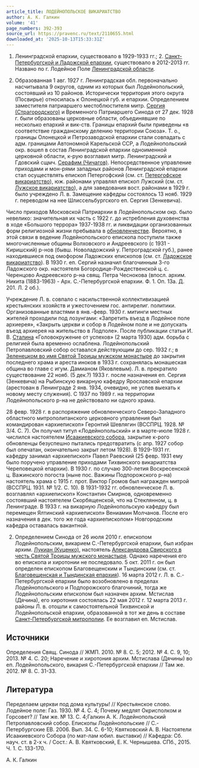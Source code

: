```yaml
---
article_title: ЛОДЕЙНОПОЛЬСКОЕ ВИКАРИАТСТВО
author: А. К. Галкин
volume: '41'
page_numbers: 392-393
source_url: https://pravenc.ru/text/2110655.html
downloaded_at: '2025-10-13T15:33:31Z'
---
```


1. Ленинградской епархии, существовало в 1929-1933 гг.; 2. [Санкт-Петербургской и Ладожской епархии](<https://pravenc.ru/text/Санкт-Петербургской и Ладожской епархии.html>), существовало в 2012-2013 гг. Названо по г. Лодейное Поле [Ленинградской области](<https://pravenc.ru/text/Ленинградской области.html>).

1. Образованная 1 авг. 1927 г. Ленинградская обл. первоначально насчитывала 9 округов, одним из которых был Лодейнопольский, состоявший из 10 районов. Исторически территория этого округа (Посвирье) относилась к Олонецкой губ. и епархии. Определением заместителя патриаршего местоблюстителя митр. [Сергия (Страгородского)](<https://pravenc.ru/text/Сергия (Страгородского).html>) и Временного Патриаршего Синода от 27 дек. 1928 г. были образованы церковные области, объединявшие по несколько епархий и вик-ств. Границы епархий были приведены «в соответствие гражданскому делению территории Союза». Т. о., границы Олонецкой и Петрозаводской епархии стали совпадать с адм. границами Автономной Карельской ССР, а Лодейнопольский окр. вошел в состав Ленинградской епархии одноименной церковной области, к-рую возглавил митр. Ленинградский и Гдовский сщмч. [Серафим (Чичагов)](<https://pravenc.ru/text/Серафим (Чичагов).html>). Непосредственное управление приходами и мон-рями западных районов Ленинградской епархии стал осуществлять епископ Петергофский (см. ст. [Петергофское викариатство](<https://pravenc.ru/text/Петергофское викариатство.html>)), юж. районами управлял епископ Лужский (см. ст. [Лужское викариатство](<https://pravenc.ru/text/Лужское викариатство.html>)), а для заведования вост. районами в 1929 г. было учреждено Л. в. Замещение кафедры состоялось 13 нояб. 1929 г. переводом на нее Шлиссельбургского еп. Сергия (Зенкевича).

Число приходов Московской Патриархии в Лодейнопольском окр. было невелико: значительная их часть с 1922 г. до истребления духовенства в ходе «Большого террора» 1937-1938 гг. и ликвидации организованных форм религиозной жизни пребывала в [обновленчестве](https://pravenc.ru/text/обновленчестве.html). Вероятно, в этой связи в ведение Лодейнопольского епископа поступили также многочисленные общины Волховского и Андреевского (с 1931 - Киришский) р-нов (бывш. Новоладожский у. Петроградской губ.), ранее находившиеся под омофором Ладожских епископов (см. ст. [Ладожское викариатство](<https://pravenc.ru/text/Ладожское викариатство.html>)). В 1930 г. еп. Сергий назначил благочинным 3-го Ладожского окр. настоятеля Богородице-Рождественской ц. с. Черенцово Андреевского р-на свящ. Петра Чеснокова (впосл. архим. Никита (1883-1963) - Арх. С.-Петербургской епархии. Ф. 1. Оп. 13а. Д. 201. Л. 2 об.).

Учреждение Л. в. совпало с насильственной коллективизацией крестьянских хозяйств и ужесточением гос. антирелиг. политики. Организованные властями в янв.-февр. 1930 г. митинги местных жителей проходили под лозунгами: «Запретить въезд в Лодейное поле архиерея», «Закрыть церкви и собор в Лодейном поле и не допускать въезд архиерея на жительство в Лодполе». После публикации статьи И. В. [Сталина](https://pravenc.ru/text/Сталина.html) «Головокружение от успехов» (2 марта 1930) адм. борьба с религией была временно ослаблена. Лодейнопольский Петропавловский собор оставался действующим до сер. 1932 г.; в [Зеленецком во имя Святой Троицы мужском монастыре](<https://pravenc.ru/text/Зеленецком во имя Святой Троицы мужском монастыре.html>) до закрытия последнего храма и ареста иноков в 1933 г. сохранялась монашеская община во главе с игум. Дамианом (Яковлевым). Л. в. прекратило существование 22 нояб. (5 дек.?) 1933 г. после назначения еп. Сергия (Зенкевича) на Рыбинскую викарную кафедру Ярославской епархии (арестован в Ленинграде 2 янв. 1934, очевидно, не успев выехать к новому месту служения). С 1937 по 1989 г. на территории Лодейнопольского р-на не действовало ни одного храма.

28 февр. 1928 г. в распоряжение обновленческого Северо-Западного областного митрополитанского церковного управления был командирован «архиепископ» Геронтий Шевлягин (ВССПРЦ. 1928. № 3/4. С. 7). Он получил титул «Лодейнопольский» и в марте-июле 1928 г. числился настоятелем [Исаакиевского собора](<https://pravenc.ru/text/Исаакиевского собора.html>), закрытие к-рого обновленцы безуспешно пытались предотвратить (с апр. 1927 собор был опечатан, окончательно закрыт летом 1928). В 1929-1931 гг. кафедру занимал «архиепископ» Павел Раевский (25 февр. 1931 ему было поручено управление приходами Тихвинского викариатства Череповецкой епархии). В 1930 г. по случаю 300-летия Воскресенской ц. Важинского погоста (ныне пос. Важины Подпорожского р-на) настоятель храма с 1915 г. прот. Виктор Громов был награжден митрой (ВССПРЦ. 1931. № 1/2. С. 10). В 1931-1932 гг. обновленческое Л. в. возглавлял «архиепископ» Константин Смирнов, одновременно состоявший настоятелем Скорбященской, что на Стеклянном, ц. в Ленинграде. В 1933 г. на викарную Лодейнопольскую кафедру был перемещен Ялтинский «архиепископ» Вениамин Молчанов. После его назначения в дек. того же года «архиепископом» Новгородским кафедра оставалась вакантной.

2. Определением Синода от 26 июля 2010 г. епископом Лодейнопольским, викарием С.-Петербургской епархии, был избран архим. [Лукиан (Куценко)](<https://pravenc.ru/text/Лукиан (Куценко).html>), настоятель [Александрова Свирского в честь Святой Троицы мужского монастыря](<https://pravenc.ru/text/Александрова Свирского в честь Святой Троицы мужского монастыря.html>). Однако наречения его во епископа и хиротонии не последовало. 5 окт. 2011 г. он был определен епископом Благовещенским и Тындинским (см. ст. [Благовещенская и Тындинская епархия](<https://pravenc.ru/text/Благовещенская и Тындинская епархия.html>)). 16 марта 2012 г. Л. в. С.-Петербургской епархии было возобновлено в пределах Лодейнопольского и Подпорожского благочиний, тогда же Лодейнопольским епископом был назначен архим. Мстислав (Дячина), его хиротония состоялась 22 мая 2012 г. 12 марта 2013 г. районы Л. в. отошли к самостоятельной Тихвинской и Лодейнопольской епархии, образованной в тот же день в составе [Санкт-Петербургской митрополии](<https://pravenc.ru/text/Санкт-Петербургской митрополии.html>). Ее возглавил еп. Мстислав.

## Источники

Определения Свящ. Синода // ЖМП. 2010. № 8. С. 5; 2012. № 4. С. 9, 10; 2013. № 4. С. 20; Наречение и хиротония архим. Мстислава (Дячины) во еп. Лодейнопольского, викария С.-Петербургской епархии // Там же. 2012. № 8. С. 31-33.

## Литература

Переделаем церкви под дома культуры! // Крестьянское слово. Лодейное поле: Газ. 1930. № 4. С. 4; Почему медлят Окрисполком и Горсовет? // Там же. № 13. С. 4;Галкин А. К. Лодейнопольский Петропавловский собор. Епископы Лодейнопольские // С.-Петербургские ЕВ. 2006. Вып. 34. С. 6-10; Квятковский А. В. Настоятели Исаакиевского Собора (по мат-лам юбил. выставки) // Кафедра: Сб. науч. ст. в 2-х ч. / Сост.: А. В. Квятковский, Е. К. Чернышева. СПб., 2015. Ч. 1. С. 133-170.

А. К. Галкин
